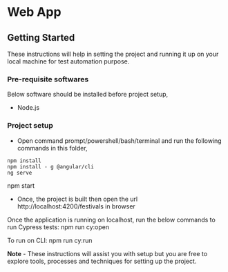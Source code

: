 # Web App

## Getting Started

These instructions will help in setting the project and running it up on your local machine for test automation purpose.

### Pre-requisite softwares

Below software should be installed before project setup,

* Node.js

### Project setup

* Open command prompt/powershell/bash/terminal and run the following commands in this folder,

```
npm install
npm install - g @angular/cli
ng serve
```

npm start
* Once, the project is built then open the url http://localhost:4200/festivals in browser

Once the application is running on localhost, run the below commands to run Cypress tests:
npm run cy:open

To run on CLI:
npm run cy:run


**Note** - These instructions will assist you with setup but you are free to explore tools, processes and techniques for setting up the project.
